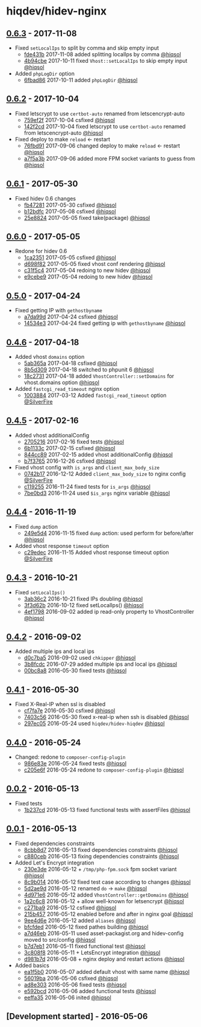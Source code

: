 # hiqdev/hidev-nginx

## [0.6.3] - 2017-11-08

- Fixed `setLocalIps` to split by comma and skip empty input
    - [fde431b] 2017-11-08 added splitting localIps by comma [@hiqsol]
    - [4b94cbe] 2017-10-11 fixed `Vhost::setLocalIps` to skip empty input [@hiqsol]
- Added `phpLogDir` option
    - [6fbad86] 2017-10-11 added `phpLogDir` [@hiqsol]

## [0.6.2] - 2017-10-04

- Fixed letscrypt to use `certbot-auto` renamed from letscencrypt-auto
    - [759ef2f] 2017-10-04 csfixed [@hiqsol]
    - [142f2cd] 2017-10-04 fixed letscrypt to use `certbot-auto` renamed from letscencrypt-auto [@hiqsol]
- Fixed deploy to make `reload` <- restart
    - [76fbd91] 2017-09-06 changed deploy to make `reload` <- restart [@hiqsol]
    - [a7f5a3b] 2017-09-06 added more FPM socket variants to guess from [@hiqsol]

## [0.6.1] - 2017-05-30

- Fixed hidev 0.6 changes
    - [fb47281] 2017-05-30 csfixed [@hiqsol]
    - [b12bdfc] 2017-05-08 csfixed [@hiqsol]
    - [25e8824] 2017-05-05 fixed take(package) [@hiqsol]

## [0.6.0] - 2017-05-05

- Redone for hidev 0.6
    - [1ca2351] 2017-05-05 csfixed [@hiqsol]
    - [d698f82] 2017-05-05 fixed vhost conf rendering [@hiqsol]
    - [c31f5c4] 2017-05-04 redoing to new hidev [@hiqsol]
    - [e9cebe9] 2017-05-04 redoing to new hidev [@hiqsol]

## [0.5.0] - 2017-04-24

- Fixed getting IP with `gethostbyname`
    - [a7da99d] 2017-04-24 csfixed [@hiqsol]
    - [14534e3] 2017-04-24 fixed getting ip with `gethostbyname` [@hiqsol]

## [0.4.6] - 2017-04-18

- Added vhost `domains` option
    - [5ab365a] 2017-04-18 csfixed [@hiqsol]
    - [8b5d309] 2017-04-18 switched to phpunit 6 [@hiqsol]
    - [18c2731] 2017-04-18 added `VhostController::setDomains` for vhost.domains option [@hiqsol]
- Added `fastcgi_read_timeout` nginx option
    - [1003884] 2017-03-12 Added `fastcgi_read_timeout` option [@SilverFire]

## [0.4.5] - 2017-02-16

- Added vhost additionalConfig
    - [2705216] 2017-02-16 fixed tests [@hiqsol]
    - [6b1133c] 2017-02-15 csfixed [@hiqsol]
    - [844cc89] 2017-02-15 added vhost additionalConfig [@hiqsol]
    - [b7f3765] 2016-12-26 csfixed [@hiqsol]
- Fixed vhost config with `is_args` and `client_max_body_size`
    - [0742b17] 2016-12-12 Added `client_max_body_size` to nginx config [@SilverFire]
    - [c119255] 2016-11-24 fixed tests for `is_args` [@hiqsol]
    - [7be0bd3] 2016-11-24 used `$is_args` nginx variable [@hiqsol]

## [0.4.4] - 2016-11-19

- Fixed `dump` action
    - [249e5d4] 2016-11-15 fixed `dump` action: used perform for before/after [@hiqsol]
- Added vhost response `timeout` option
    - [c29edec] 2016-11-15 Added vhost response timeout option [@SilverFire]

## [0.4.3] - 2016-10-21

- Fixed `setLocalIps()`
    - [3ab36c2] 2016-10-21 fixed IPs doubling [@hiqsol]
    - [3f3d62b] 2016-10-12 fixed setLocalIps() [@hiqsol]
    - [4ef1798] 2016-09-02 added ip read-only property to VhostController [@hiqsol]

## [0.4.2] - 2016-09-02

- Added multiple ips and local ips
    - [d0c7ba5] 2016-09-02 used `chkipper` [@hiqsol]
    - [3b8fcdc] 2016-07-29 added multiple ips and local ips [@hiqsol]
    - [00bc8a8] 2016-05-30 fixed tests [@hiqsol]

## [0.4.1] - 2016-05-30

- Fixed X-Real-IP when ssl is disabled
    - [cf7fa7e] 2016-05-30 csfixed [@hiqsol]
    - [7403c56] 2016-05-30 fixed x-real-ip when ssh is disabled [@hiqsol]
    - [297ec05] 2016-05-24 used `hiqdev/hidev-hiqdev` [@hiqsol]

## [0.4.0] - 2016-05-24

- Changed: redone to `composer-config-plugin`
    - [986e83e] 2016-05-24 fixed tests [@hiqsol]
    - [c205e6f] 2016-05-24 redone to `composer-config-plugin` [@hiqsol]

## [0.0.2] - 2016-05-13

- Fixed tests
    - [1b237cd] 2016-05-13 fixed functional tests with assertFiles [@hiqsol]

## [0.0.1] - 2016-05-13

- Fixed dependencies constraints
    - [8cbb8d7] 2016-05-13 fixed dependencies constraints [@hiqsol]
    - [c880ceb] 2016-05-13 fixing dependencies constraints [@hiqsol]
- Added Let's Encrypt integration
    - [230e3de] 2016-05-12 + `/tmp/php-fpm.sock` fpm socket variant [@hiqsol]
    - [8c9b014] 2016-05-12 fixed test case according to changes [@hiqsol]
    - [5d2ae9d] 2016-05-12 renamed `do` -> `make` [@hiqsol]
    - [4d971e6] 2016-05-12 added `VhostController::getDomains` [@hiqsol]
    - [1a2c6c8] 2016-05-12 + allow well-known for letsencrypt [@hiqsol]
    - [c271ba9] 2016-05-12 csfixed [@hiqsol]
    - [215b457] 2016-05-12 enabled before and after in nginx goal [@hiqsol]
    - [9ee4d6e] 2016-05-12 added `aliases` [@hiqsol]
    - [bfcfded] 2016-05-12 fixed pathes building [@hiqsol]
    - [a7d46eb] 2016-05-11 used asset-packagist.org and hidev-config moved to src/config [@hiqsol]
    - [b7d7eb1] 2016-05-11 fixed functional test [@hiqsol]
    - [3c808f8] 2016-05-11 + LetsEncrypt integration [@hiqsol]
    - [d981b7d] 2016-05-08 + nginx deploy and restart actions [@hiqsol]
- Added basics
    - [ea1f5b0] 2016-05-07 added default vhost with same name [@hiqsol]
    - [56019ba] 2016-05-06 csfixed [@hiqsol]
    - [ad8e303] 2016-05-06 fixed tests [@hiqsol]
    - [e592bcd] 2016-05-06 added functional tests [@hiqsol]
    - [eeffa35] 2016-05-06 inited [@hiqsol]

## [Development started] - 2016-05-06

[@hiqsol]: https://github.com/hiqsol
[sol@hiqdev.com]: https://github.com/hiqsol
[@SilverFire]: https://github.com/SilverFire
[d.naumenko.a@gmail.com]: https://github.com/SilverFire
[@tafid]: https://github.com/tafid
[andreyklochok@gmail.com]: https://github.com/tafid
[@BladeRoot]: https://github.com/BladeRoot
[bladeroot@gmail.com]: https://github.com/BladeRoot
[cf7fa7e]: https://github.com/hiqdev/hidev-nginx/commit/cf7fa7e
[7403c56]: https://github.com/hiqdev/hidev-nginx/commit/7403c56
[297ec05]: https://github.com/hiqdev/hidev-nginx/commit/297ec05
[986e83e]: https://github.com/hiqdev/hidev-nginx/commit/986e83e
[c205e6f]: https://github.com/hiqdev/hidev-nginx/commit/c205e6f
[1b237cd]: https://github.com/hiqdev/hidev-nginx/commit/1b237cd
[8cbb8d7]: https://github.com/hiqdev/hidev-nginx/commit/8cbb8d7
[c880ceb]: https://github.com/hiqdev/hidev-nginx/commit/c880ceb
[230e3de]: https://github.com/hiqdev/hidev-nginx/commit/230e3de
[8c9b014]: https://github.com/hiqdev/hidev-nginx/commit/8c9b014
[5d2ae9d]: https://github.com/hiqdev/hidev-nginx/commit/5d2ae9d
[4d971e6]: https://github.com/hiqdev/hidev-nginx/commit/4d971e6
[1a2c6c8]: https://github.com/hiqdev/hidev-nginx/commit/1a2c6c8
[c271ba9]: https://github.com/hiqdev/hidev-nginx/commit/c271ba9
[215b457]: https://github.com/hiqdev/hidev-nginx/commit/215b457
[9ee4d6e]: https://github.com/hiqdev/hidev-nginx/commit/9ee4d6e
[bfcfded]: https://github.com/hiqdev/hidev-nginx/commit/bfcfded
[a7d46eb]: https://github.com/hiqdev/hidev-nginx/commit/a7d46eb
[b7d7eb1]: https://github.com/hiqdev/hidev-nginx/commit/b7d7eb1
[3c808f8]: https://github.com/hiqdev/hidev-nginx/commit/3c808f8
[d981b7d]: https://github.com/hiqdev/hidev-nginx/commit/d981b7d
[ea1f5b0]: https://github.com/hiqdev/hidev-nginx/commit/ea1f5b0
[56019ba]: https://github.com/hiqdev/hidev-nginx/commit/56019ba
[ad8e303]: https://github.com/hiqdev/hidev-nginx/commit/ad8e303
[e592bcd]: https://github.com/hiqdev/hidev-nginx/commit/e592bcd
[eeffa35]: https://github.com/hiqdev/hidev-nginx/commit/eeffa35
[3b8fcdc]: https://github.com/hiqdev/hidev-nginx/commit/3b8fcdc
[00bc8a8]: https://github.com/hiqdev/hidev-nginx/commit/00bc8a8
[d0c7ba5]: https://github.com/hiqdev/hidev-nginx/commit/d0c7ba5
[3ab36c2]: https://github.com/hiqdev/hidev-nginx/commit/3ab36c2
[3f3d62b]: https://github.com/hiqdev/hidev-nginx/commit/3f3d62b
[4ef1798]: https://github.com/hiqdev/hidev-nginx/commit/4ef1798
[249e5d4]: https://github.com/hiqdev/hidev-nginx/commit/249e5d4
[c29edec]: https://github.com/hiqdev/hidev-nginx/commit/c29edec
[6b1133c]: https://github.com/hiqdev/hidev-nginx/commit/6b1133c
[844cc89]: https://github.com/hiqdev/hidev-nginx/commit/844cc89
[b7f3765]: https://github.com/hiqdev/hidev-nginx/commit/b7f3765
[0742b17]: https://github.com/hiqdev/hidev-nginx/commit/0742b17
[c119255]: https://github.com/hiqdev/hidev-nginx/commit/c119255
[7be0bd3]: https://github.com/hiqdev/hidev-nginx/commit/7be0bd3
[Under development]: https://github.com/hiqdev/hidev-nginx/compare/0.6.2...HEAD
[0.4.4]: https://github.com/hiqdev/hidev-nginx/compare/0.4.3...0.4.4
[0.4.3]: https://github.com/hiqdev/hidev-nginx/compare/0.4.2...0.4.3
[0.4.2]: https://github.com/hiqdev/hidev-nginx/compare/0.4.1...0.4.2
[0.4.1]: https://github.com/hiqdev/hidev-nginx/compare/0.4.0...0.4.1
[0.4.0]: https://github.com/hiqdev/hidev-nginx/compare/0.0.2...0.4.0
[0.0.2]: https://github.com/hiqdev/hidev-nginx/compare/0.0.1...0.0.2
[0.0.1]: https://github.com/hiqdev/hidev-nginx/releases/tag/0.0.1
[2705216]: https://github.com/hiqdev/hidev-nginx/commit/2705216
[0.4.5]: https://github.com/hiqdev/hidev-nginx/compare/0.4.4...0.4.5
[5ab365a]: https://github.com/hiqdev/hidev-nginx/commit/5ab365a
[8b5d309]: https://github.com/hiqdev/hidev-nginx/commit/8b5d309
[18c2731]: https://github.com/hiqdev/hidev-nginx/commit/18c2731
[1003884]: https://github.com/hiqdev/hidev-nginx/commit/1003884
[0.4.6]: https://github.com/hiqdev/hidev-nginx/compare/0.4.5...0.4.6
[14534e3]: https://github.com/hiqdev/hidev-nginx/commit/14534e3
[a7da99d]: https://github.com/hiqdev/hidev-nginx/commit/a7da99d
[0.5.0]: https://github.com/hiqdev/hidev-nginx/compare/0.4.6...0.5.0
[1ca2351]: https://github.com/hiqdev/hidev-nginx/commit/1ca2351
[d698f82]: https://github.com/hiqdev/hidev-nginx/commit/d698f82
[c31f5c4]: https://github.com/hiqdev/hidev-nginx/commit/c31f5c4
[e9cebe9]: https://github.com/hiqdev/hidev-nginx/commit/e9cebe9
[0.6.0]: https://github.com/hiqdev/hidev-nginx/compare/0.5.0...0.6.0
[fb47281]: https://github.com/hiqdev/hidev-nginx/commit/fb47281
[b12bdfc]: https://github.com/hiqdev/hidev-nginx/commit/b12bdfc
[25e8824]: https://github.com/hiqdev/hidev-nginx/commit/25e8824
[0.6.1]: https://github.com/hiqdev/hidev-nginx/compare/0.6.0...0.6.1
[759ef2f]: https://github.com/hiqdev/hidev-nginx/commit/759ef2f
[142f2cd]: https://github.com/hiqdev/hidev-nginx/commit/142f2cd
[76fbd91]: https://github.com/hiqdev/hidev-nginx/commit/76fbd91
[a7f5a3b]: https://github.com/hiqdev/hidev-nginx/commit/a7f5a3b
[0.6.2]: https://github.com/hiqdev/hidev-nginx/compare/0.6.1...0.6.2
[fde431b]: https://github.com/hiqdev/hidev-nginx/commit/fde431b
[4b94cbe]: https://github.com/hiqdev/hidev-nginx/commit/4b94cbe
[6fbad86]: https://github.com/hiqdev/hidev-nginx/commit/6fbad86
[0.6.3]: https://github.com/hiqdev/hidev-nginx/compare/0.6.2...0.6.3
